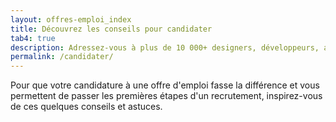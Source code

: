 ```yaml
---
layout: offres-emploi_index
title: Découvrez les conseils pour candidater
tab4: true
description: Adressez-vous à plus de 10 000+ designers, développeurs, artistes et créateurs. Si vous êtes à la recherche de talents, c'est une bonne place pour en trouver.
permalink: /candidater/
---
```

Pour que votre candidature à une offre d'emploi fasse la différence et vous permettent de passer les premières étapes d'un recrutement, inspirez-vous de ces quelques conseils et astuces.